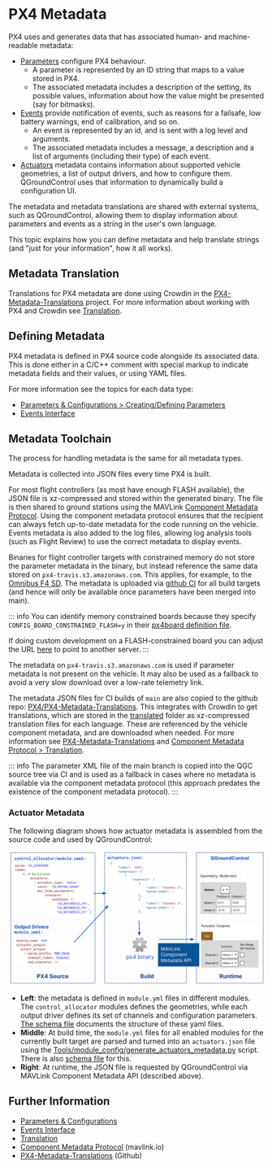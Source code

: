 # PX4 Metadata

PX4 uses and generates data that has associated human- and machine- readable metadata:

- [Parameters](../advanced_config/parameters.md) configure PX4 behaviour.
  - A parameter is represented by an ID string that maps to a value stored in PX4.
  - The associated metadata includes a description of the setting, its possible values, information about how the value might be presented (say for bitmasks).
- [Events](../concept/events_interface.md) provide notification of events, such as reasons for a failsafe, low battery warnings, end of calibration, and so on.
  - An event is represented by an id, and is sent with a log level and arguments.
  - The associated metadata includes a message, a description and a list of arguments (including their type) of each event.
- [Actuators](../config/actuators.md) metadata contains information about supported vehicle geometries, a list of output drivers, and how to configure them.
  QGroundControl uses that information to dynamically build a configuration UI.

The metadata and metadata translations are shared with external systems, such as QGroundControl, allowing them to display information about parameters and events as a string in the user's own language.

This topic explains how you can define metadata and help translate strings (and "just for your information", how it all works).

## Metadata Translation

Translations for PX4 metadata are done using Crowdin in the [PX4-Metadata-Translations](https://crowdin.com/project/px4-metadata-translations) project.
For more information about working with PX4 and Crowdin see [Translation](../contribute/translation.md).

## Defining Metadata

PX4 metadata is defined in PX4 source code alongside its associated data.
This is done either in a C/C++ comment with special markup to indicate metadata fields and their values, or using YAML files.

For more information see the topics for each data type:

- [Parameters & Configurations > Creating/Defining Parameters](../advanced/parameters_and_configurations.md#creating-defining-parameters)
- [Events Interface](../concept/events_interface.md)

## Metadata Toolchain

The process for handling metadata is the same for all metadata types.

Metadata is collected into JSON files every time PX4 is built.

For most flight controllers (as most have enough FLASH available), the JSON file is xz-compressed and stored within the generated binary.
The file is then shared to ground stations using the MAVLink [Component Metadata Protocol](https://mavlink.io/en/services/component_information.html).
Using the component metadata protocol ensures that the recipient can always fetch up-to-date metadata for the code running on the vehicle.
Events metadata is also added to the log files, allowing log analysis tools (such as Flight Review) to use the correct metadata to display events.

Binaries for flight controller targets with constrained memory do not store the parameter metadata in the binary, but instead reference the same data stored on `px4-travis.s3.amazonaws.com`.
This applies, for example, to the [Omnibus F4 SD](../flight_controller/omnibus_f4_sd.md).
The metadata is uploaded via [github CI](https://github.com/PX4/PX4-Autopilot/blob/main/.github/workflows/metadata.yml) for all build targets (and hence will only be available once parameters have been merged into main).

::: info
You can identify memory constrained boards because they specify `CONFIG_BOARD_CONSTRAINED_FLASH=y` in their [px4board definition file](https://github.com/PX4/PX4-Autopilot/blob/main/boards/omnibus/f4sd/default.px4board).

If doing custom development on a FLASH-constrained board you can adjust the URL [here](https://github.com/PX4/PX4-Autopilot/blob/main/src/lib/component_information/CMakeLists.txt#L41) to point to another server.
:::

The metadata on `px4-travis.s3.amazonaws.com` is used if parameter metadata is not present on the vehicle.
It may also be used as a fallback to avoid a very slow download over a low-rate telemetry link.

The metadata JSON files for CI builds of `main` are also copied to the github repo: [PX4/PX4-Metadata-Translations](https://github.com/PX4/PX4-Metadata-Translations/).
This integrates with Crowdin to get translations, which are stored in the [translated](https://github.com/PX4/PX4-Metadata-Translations/tree/main/translated) folder as xz-compressed translation files for each language.
These are referenced by the vehicle component metadata, and are downloaded when needed.
For more information see [PX4-Metadata-Translations](https://github.com/PX4/PX4-Metadata-Translations/) and [Component Metadata Protocol > Translation](https://mavlink.io/en/services/component_information.html#translation).

::: info
The parameter XML file of the main branch is copied into the QGC source tree via CI and is used as a fallback in cases where no metadata is available via the component metadata protocol (this approach predates the existence of the component metadata protocol).
:::

### Actuator Metadata

The following diagram shows how actuator metadata is assembled from the source code and used by QGroundControl:

![Actuators Metadata](../../assets/diagrams/actuator_metadata_processing.svg)
<!-- Source: https://docs.google.com/drawings/d/1hMQmIijdFjr21rREcXj50qz0C1b47JW0OEa6p5P231k/edit -->

- **Left**: the metadata is defined in `module.yml` files in different modules.
  The `control_allocator` modules defines the geometries, while each output driver defines its set of channels and configuration parameters.
  [The schema file](https://github.com/PX4/PX4-Autopilot/blob/main/validation/module_schema.yaml) documents the structure of these yaml files.
- **Middle**: At build time, the `module.yml` files for all enabled modules for the currently built target are parsed and turned into an `actuators.json` file using the [Tools/module_config/generate_actuators_metadata.py](https://github.com/PX4/PX4-Autopilot/blob/main/Tools/module_config/generate_actuators_metadata.py) script.
  There is also [schema file](https://github.com/mavlink/mavlink/blob/master/component_metadata/actuators.schema.json) for this.
- **Right**: At runtime, the JSON file is requested by QGroundControl via MAVLink Component Metadata API (described above).

## Further Information

- [Parameters & Configurations](../advanced/parameters_and_configurations.md)
- [Events Interface](../concept/events_interface.md)
- [Translation](../contribute/translation.md)
- [Component Metadata Protocol](https://mavlink.io/en/services/component_information.html) (mavlink.io)
- [PX4-Metadata-Translations](https://github.com/PX4/PX4-Metadata-Translations/) (Github)
